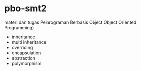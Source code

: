 # pbo-smt2
materi dan tugas Pemrograman Berbasis Object Object Oriented Programming)
- inheritance
- multi inheritance
- overriding
- encapsulation
- abstraction
- polymorphism
